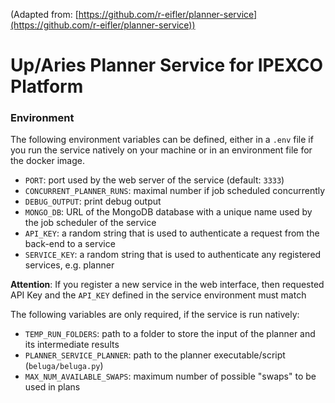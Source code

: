 (Adapted from: [https://github.com/r-eifler/planner-service](https://github.com/r-eifler/planner-service))

# Up/Aries Planner Service for IPEXCO Platform

### Environment

The following environment variables can be defined, either in a `.env` file 
if you run the service natively on your machine or in an environment file 
for the docker image. 

- `PORT`: port used by the web server of the service (default: `3333`)
- `CONCURRENT_PLANNER_RUNS`: maximal number if job scheduled concurrently
- `DEBUG_OUTPUT`: print debug output
- `MONGO_DB`: URL of the MongoDB database with a unique name used by the job 
    scheduler of the service
- `API_KEY`: a random string that is used to authenticate a request from the 
    back-end to a service
- `SERVICE_KEY`: a random string that is used to authenticate any registered 
    services, e.g. planner

**Attention**: If you register a new service in the web interface, then 
requested API Key and the `API_KEY` defined in the service environment 
must match

The following variables are only required, if the service is run natively:

- `TEMP_RUN_FOLDERS`: path to a folder to store the input of the planner and 
    its intermediate results
- `PLANNER_SERVICE_PLANNER`: path to the planner executable/script (`beluga/beluga.py`)
- `MAX_NUM_AVAILABLE_SWAPS`: maximum number of possible "swaps" to be used in plans
